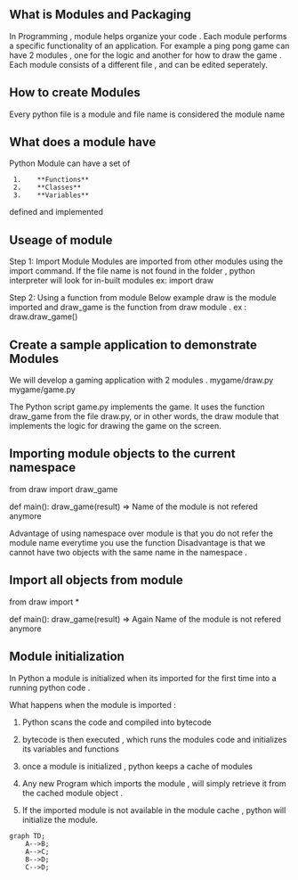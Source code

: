 ## What is Modules and Packaging 
In Programming , module helps organize your code . Each module performs a specific functionality of an application. 
For example a ping pong game can have 2 modules , one for the logic and another for how to draw the game . 
Each module consists of a different file , and can be edited seperately.

## How to create Modules

Every python file is a module and file name is considered the module name

## What does a module have

Python Module can have a set of

     1.    **Functions**
     2.    **Classes**
     3.    **Variables**
    
defined and implemented 

## Useage of module

Step 1: Import Module
Modules are imported from other modules using the import command.
If the file name is not found in the folder , python interpreter will look for  in-built modules
ex: import draw

Step 2: Using a function from module 
Below example draw is the module imported and draw_game is the function from draw module .
ex : draw.draw_game()


## Create a sample application to demonstrate Modules 

We will develop a gaming application with 2 modules .
mygame/draw.py
mygame/game.py

The Python script game.py implements the game. It uses the function draw_game from the file draw.py, or in other words, the draw module that implements the logic for drawing the game on the screen.

## Importing module objects to the current namespace

from draw import draw_game

def main():
    draw_game(result) => Name of the module is not refered anymore

Advantage of using namespace over module is that you do not refer the module name everytime you use the function
Disadvantage is that we cannot have two objects with the same name in the namespace .

## Import all objects from module
from draw import *

def main():
    draw_game(result) => Again Name of the module is not refered anymore

## Module initialization

In Python a module is initialized when its imported for the first time into a running python code .

What happens when the module is imported :

1.  Python scans the code and compiled into bytecode
2.  bytecode is then executed , which runs the modules code and initializes its variables and functions
3.  once a module is initialized , python keeps a cache of modules

4.  Any new Program which imports the module , will simply retrieve it from the cached module object .
5.  If the imported module is not available in the module cache , python will initialize the module.


```mermaid
graph TD;
    A-->B;
    A-->C;
    B-->D;
    C-->D;
```